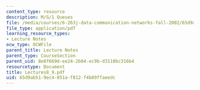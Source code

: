 ```yaml
---
content_type: resource
description: M/G/1 Queues
file: /media/courses/6-263j-data-communication-networks-fall-2002/65d9ab519ec4851af812f4b89ffaeedc_Lectures8_9.pdf
file_type: application/pdf
learning_resource_types:
- Lecture Notes
ocw_type: OCWFile
parent_title: Lecture Notes
parent_type: CourseSection
parent_uid: 8e8f669d-ee24-2b04-ec9b-d3110bc316b4
resourcetype: Document
title: Lectures8_9.pdf
uid: 65d9ab51-9ec4-851a-f812-f4b89ffaeedc
---
```

